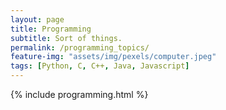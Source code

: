 ```yaml
---
layout: page
title: Programming
subtitle: Sort of things.
permalink: /programming_topics/
feature-img: "assets/img/pexels/computer.jpeg"
tags: [Python, C, C++, Java, Javascript]
---
```



{% include programming.html %}